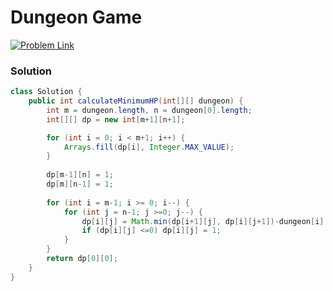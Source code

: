 # Dungeon Game

[![Problem Link](https://img.shields.io/badge/-LeetCode-FFA116?style=for-the-badge&logo=LeetCode&logoColor=black)](https://leetcode.com/problems/dungeon-game/)



### Solution
```java
class Solution {
    public int calculateMinimumHP(int[][] dungeon) {
        int m = dungeon.length, n = dungeon[0].length; 
        int[][] dp = new int[m+1][n+1];

        for (int i = 0; i < m+1; i++) {
            Arrays.fill(dp[i], Integer.MAX_VALUE);
        }
        
        dp[m-1][n] = 1;
        dp[m][n-1] = 1;
       
        for (int i = m-1; i >= 0; i--) {
            for (int j = n-1; j >=0; j--) {
                dp[i][j] = Math.min(dp[i+1][j], dp[i][j+1])-dungeon[i][j];
                if (dp[i][j] <=0) dp[i][j] = 1;
            }
        }
        return dp[0][0];
    }
}

```
